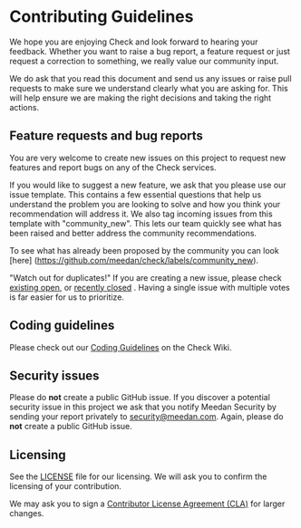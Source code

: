 # Contributing Guidelines

We hope you are enjoying Check and look forward to hearing your feedback. Whether you want to raise a bug report, a feature request or just request a correction to something, we really value our community input.

We do ask that you read this document and send us any issues or raise pull requests to make sure we understand clearly what you are asking for. This will help ensure we are making the right decisions and taking the right actions.

## Feature requests and bug reports

You are very welcome to create new issues on this project to request new features and report bugs on any of the Check services.

If you would like to suggest a new feature, we ask that you please use our issue template. This contains a few essential questions that help us understand the problem you are looking to solve and how you think your recommendation will address it. We also tag incoming issues from this template with "community_new". This lets our team quickly see what has been raised and better address the community recommendations.

To see what has already been proposed by the community you can look [here]
(https://github.com/meedan/check/labels/community_new).

"Watch out for duplicates!" If you are creating a new issue, please check [existing open](https://github.com/meedan/check/issues), or [recently closed](https://github.com/meedan/check/issues?utf8=%E2%9C%93&q=is%3Aissue%20is%3Aclosed%20) . Having a single issue with multiple votes is far easier for us to prioritize.

## Coding guidelines

Please check out our [Coding Guidelines](https://github.com/meedan/check/wiki/Coding-Guidelines) on the Check Wiki.

## Security issues

Please do **not** create a public GitHub issue. If you discover a potential security issue in this project we ask that you notify Meedan Security by sending your report privately to security@meedan.com. Again, please do **not** create a public GitHub issue.

## Licensing

See the [LICENSE](https://github.com/meedan/check/blob/master/LICENSE) file for our licensing. We will ask you to confirm the licensing of your contribution.

We may ask you to sign a [Contributor License Agreement (CLA)](http://en.wikipedia.org/wiki/Contributor_License_Agreement) for larger changes.
